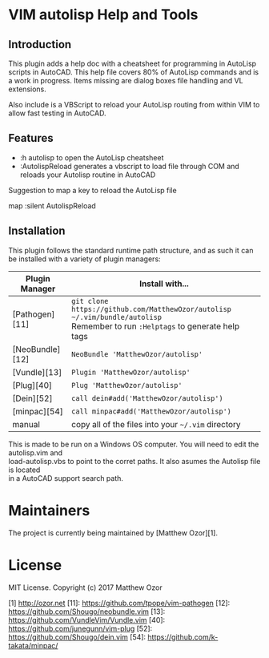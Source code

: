 VIM autolisp Help and Tools
=============

Introduction
------------

This plugin adds a help doc with a cheatsheet for programming in
AutoLisp scripts in AutoCAD. This help file covers 80% of AutoLisp
commands and is a work in progress.  Items missing are dialog boxes
file handling and VL extensions.

Also include is a VBScript to reload your AutoLisp routing from within
VIM to allow fast testing in AutoCAD.  

Features
------------
* :h autolisp       to open the AutoLisp cheatsheet
* :AutolispReload   generates a vbscript to load file through COM and reloads your Autolisp routine in AutoCAD

Suggestion to map a key to reload the AutoLisp file

map <F3> :silent AutolispReload<CR>

Installation
------------

This plugin follows the standard runtime path structure, and as such it can be installed with a variety of plugin managers:

| Plugin Manager | Install with... |
| ------------- | ------------- |
| [Pathogen][11] | `git clone https://github.com/MatthewOzor/autolisp ~/.vim/bundle/autolisp`<br/>Remember to run `:Helptags` to generate help tags |
| [NeoBundle][12] | `NeoBundle 'MatthewOzor/autolisp'` |
| [Vundle][13] | `Plugin 'MatthewOzor/autolisp'` |
| [Plug][40] | `Plug 'MatthewOzor/autolisp'` |
| [Dein][52] | `call dein#add('MatthewOzor/autolisp')` |
| [minpac][54] | `call minpac#add('MatthewOzor/autolisp')` |
| manual | copy all of the files into your `~/.vim` directory |

This is made to be run on a Windows OS computer. You will need to edit the autolisp.vim and <br/>
load-autolisp.vbs to point to the corret paths. It also asumes the Autolisp file is located <br/>
in a AutoCAD support search path.

# Maintainers
The project is currently being maintained by [Matthew Ozor][1].

# License

MIT License. Copyright (c) 2017 Matthew Ozor

[1] http://ozor.net
[11]: https://github.com/tpope/vim-pathogen
[12]: https://github.com/Shougo/neobundle.vim
[13]: https://github.com/VundleVim/Vundle.vim
[40]: https://github.com/junegunn/vim-plug
[52]: https://github.com/Shougo/dein.vim
[54]: https://github.com/k-takata/minpac/


